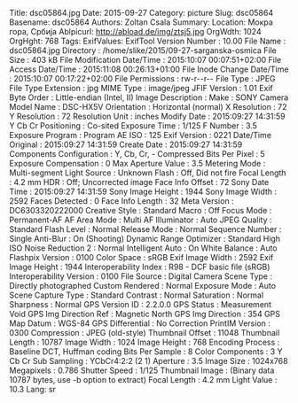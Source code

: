 Title: dsc05864.jpg
Date: 2015-09-27
Category: picture
Slug: dsc05864
Basename: dsc05864
Authors: Zoltan Csala
Summary:
Location: Мокра гора, Србија
Ablpicurl: http://abload.de/img/ztsj5.jpg
OrgWdth: 1024
OrgHght: 768
Tags:
ExifValues: ExifTool Version Number : 10.00
            File Name : dsc05864.jpg
            Directory : /home/slike/2015/09-27-sarganska-osmica
            File Size : 403 kB
            File Modification Date/Time : 2015:10:07 00:07:51+02:00
            File Access Date/Time : 2015:11:08 00:26:13+01:00
            File Inode Change Date/Time : 2015:10:07 00:17:22+02:00
            File Permissions : rw-r--r--
            File Type : JPEG
            File Type Extension : jpg
            MIME Type : image/jpeg
            JFIF Version : 1.01
            Exif Byte Order : Little-endian (Intel, II)
            Image Description :
            Make : SONY
            Camera Model Name : DSC-HX5V
            Orientation : Horizontal (normal)
            X Resolution : 72
            Y Resolution : 72
            Resolution Unit : inches
            Modify Date : 2015:09:27 14:31:59
            Y Cb Cr Positioning : Co-sited
            Exposure Time : 1/125
            F Number : 3.5
            Exposure Program : Program AE
            ISO : 125
            Exif Version : 0221
            Date/Time Original : 2015:09:27 14:31:59
            Create Date : 2015:09:27 14:31:59
            Components Configuration : Y, Cb, Cr, -
            Compressed Bits Per Pixel : 5
            Exposure Compensation : 0
            Max Aperture Value : 3.5
            Metering Mode : Multi-segment
            Light Source : Unknown
            Flash : Off, Did not fire
            Focal Length : 4.2 mm
            HDR : Off; Uncorrected image
            Face Info Offset : 72
            Sony Date Time : 2015:09:27 14:31:59
            Sony Image Height : 1944
            Sony Image Width : 2592
            Faces Detected : 0
            Face Info Length : 32
            Meta Version : DC6303320222000
            Creative Style : Standard
            Macro : Off
            Focus Mode : Permanent-AF
            AF Area Mode : Multi
            AF Illuminator : Auto
            JPEG Quality : Standard
            Flash Level : Normal
            Release Mode : Normal
            Sequence Number : Single
            Anti-Blur : On (Shooting)
            Dynamic Range Optimizer : Standard
            High ISO Noise Reduction 2 : Normal
            Intelligent Auto : On
            White Balance : Auto
            Flashpix Version : 0100
            Color Space : sRGB
            Exif Image Width : 2592
            Exif Image Height : 1944
            Interoperability Index : R98 - DCF basic file (sRGB)
            Interoperability Version : 0100
            File Source : Digital Camera
            Scene Type : Directly photographed
            Custom Rendered : Normal
            Exposure Mode : Auto
            Scene Capture Type : Standard
            Contrast : Normal
            Saturation : Normal
            Sharpness : Normal
            GPS Version ID : 2.2.0.0
            GPS Status : Measurement Void
            GPS Img Direction Ref : Magnetic North
            GPS Img Direction : 354
            GPS Map Datum : WGS-84
            GPS Differential : No Correction
            PrintIM Version : 0300
            Compression : JPEG (old-style)
            Thumbnail Offset : 11048
            Thumbnail Length : 10787
            Image Width : 1024
            Image Height : 768
            Encoding Process : Baseline DCT, Huffman coding
            Bits Per Sample : 8
            Color Components : 3
            Y Cb Cr Sub Sampling : YCbCr4:2:2 (2 1)
            Aperture : 3.5
            Image Size : 1024x768
            Megapixels : 0.786
            Shutter Speed : 1/125
            Thumbnail Image : (Binary data 10787 bytes, use -b option to extract)
            Focal Length : 4.2 mm
            Light Value : 10.3
Lang: sr

